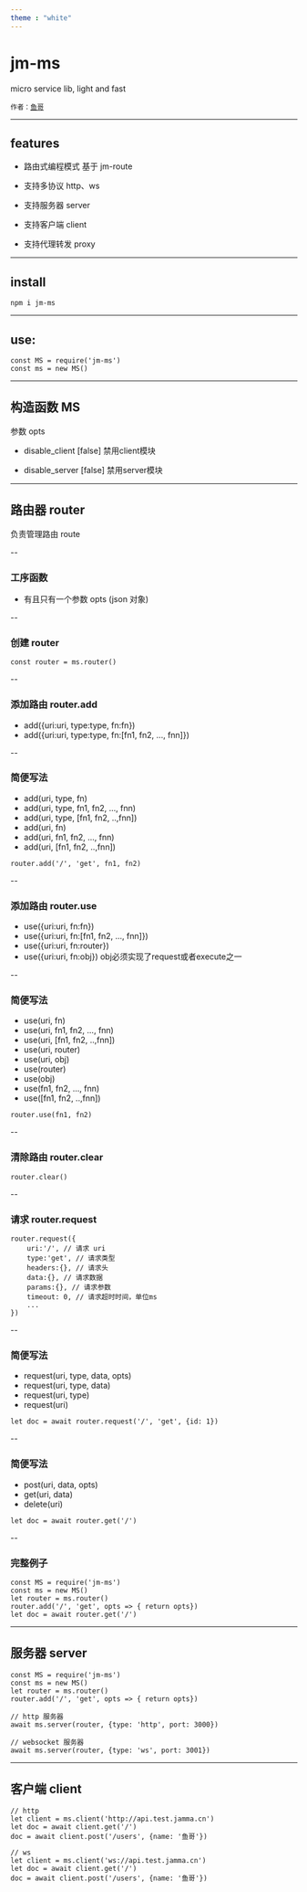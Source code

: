 ```yaml
---
theme : "white"
---
```


# jm-ms

micro service lib, light and fast

<small>作者：[鱼哥](https://github.com/jammacn)</small>

---

## features

- 路由式编程模式 基于 jm-route

- 支持多协议 http、ws

- 支持服务器 server

- 支持客户端 client

- 支持代理转发 proxy

---

## install

```
npm i jm-ms
```

---

## use:

```
const MS = require('jm-ms')
const ms = new MS()
```

---

## 构造函数 MS

参数 opts

- disable_client [false] 禁用client模块

- disable_server [false] 禁用server模块

---

## 路由器 router

负责管理路由 route

--

### 工序函数

- 有且只有一个参数 opts (json 对象)

--

### 创建 router

```
const router = ms.router()
```

--

### 添加路由 router.add

- add({uri:uri, type:type, fn:fn})
- add({uri:uri, type:type, fn:[fn1, fn2, ..., fnn]})

--

### 简便写法

- add(uri, type, fn)
- add(uri, type, fn1, fn2, ..., fnn)
- add(uri, type, [fn1, fn2, ..,fnn])
- add(uri, fn)
- add(uri, fn1, fn2, ..., fnn)
- add(uri, [fn1, fn2, ..,fnn])

```
router.add('/', 'get', fn1, fn2)
```

--

### 添加路由 router.use

- use({uri:uri, fn:fn})
- use({uri:uri, fn:[fn1, fn2, ..., fnn]})
- use({uri:uri, fn:router})
- use({uri:uri, fn:obj}) obj必须实现了request或者execute之一

--

### 简便写法

- use(uri, fn)
- use(uri, fn1, fn2, ..., fnn)
- use(uri, [fn1, fn2, ..,fnn])
- use(uri, router)
- use(uri, obj)
- use(router)
- use(obj) 
- use(fn1, fn2, ..., fnn)
- use([fn1, fn2, ..,fnn])

```
router.use(fn1, fn2)
```

--

### 清除路由 router.clear

```
router.clear()
```

--

### 请求 router.request

```
router.request({
    uri:'/', // 请求 uri
    type:'get', // 请求类型
    headers:{}, // 请求头
    data:{}, // 请求数据
    params:{}, // 请求参数 
    timeout: 0, // 请求超时时间，单位ms
    ...
})
```

--

### 简便写法

- request(uri, type, data, opts)
- request(uri, type, data)
- request(uri, type)
- request(uri)

```
let doc = await router.request('/', 'get', {id: 1})
```

--

### 简便写法

- post(uri, data, opts)
- get(uri, data)
- delete(uri)

```
let doc = await router.get('/')
```

--

### 完整例子

```
const MS = require('jm-ms')
const ms = new MS()
let router = ms.router()
router.add('/', 'get', opts => { return opts})
let doc = await router.get('/')
```

---

## 服务器 server

```
const MS = require('jm-ms')
const ms = new MS()
let router = ms.router()
router.add('/', 'get', opts => { return opts})

// http 服务器
await ms.server(router, {type: 'http', port: 3000})

// websocket 服务器
await ms.server(router, {type: 'ws', port: 3001})
```

---

## 客户端 client

```
// http
let client = ms.client('http://api.test.jamma.cn')
let doc = await client.get('/')
doc = await client.post('/users', {name: '鱼哥'})
```

```
// ws
let client = ms.client('ws://api.test.jamma.cn')
let doc = await client.get('/')
doc = await client.post('/users', {name: '鱼哥'})
```
